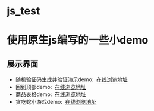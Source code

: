 # js_test
<h1>使用原生js编写的一些小demo</h1>
<h2>展示界面</h2>
<ul><li>随机验证码生成并验证演示demo:&nbsp;&nbsp;<a href = "https://eatpear.github.io/js_test/randomCode/randomCode.html">在线浏览地址</a></li><li>回到顶部demo:&nbsp;&nbsp;<a href = "https://eatpear.github.io/js_test/scrollTop/index.html">在线浏览地址</a></li><li>商品表格demo:&nbsp;&nbsp;<a href = "https://eatpear.github.io/js_test/shopTable/index.html">在线浏览地址</a></li><li>贪吃蛇小游戏demo:&nbsp;&nbsp;<a href = "https://eatpear.github.io/js_test/snakeGame/index.html">在线浏览地址</a></li></ul>
